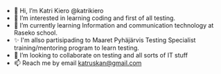 - 👋 Hi, I’m Katri Kiero @katrikiero
- 👀 I’m interested in learning coding and first of all testing.
- 🌱 I’m currently learning Information and communication technology at Raseko school.
- ✨ I'm allso partisipading to Maaret Pyhäjärvis Testing Specialist training/mentoring program to learn testing. 
- 💞️ I’m looking to collaborate on testing and all sorts of IT stuff
- 📫 Reach me by email katruskan@gmail.com

<!---
katrikiero/katrikiero is a ✨ special ✨ repository because its `README.md` (this file) appears on your GitHub profile.
You can click the Preview link to take a look at your changes.
--->
